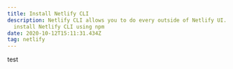 ```yaml
---
title: Install Netlify CLI
description: Netlify CLI allows you to do every outside of Netlify UI. You can
  install Netlify CLI using npm
date: 2020-10-12T15:11:31.434Z
tag: netlify
---
```

test